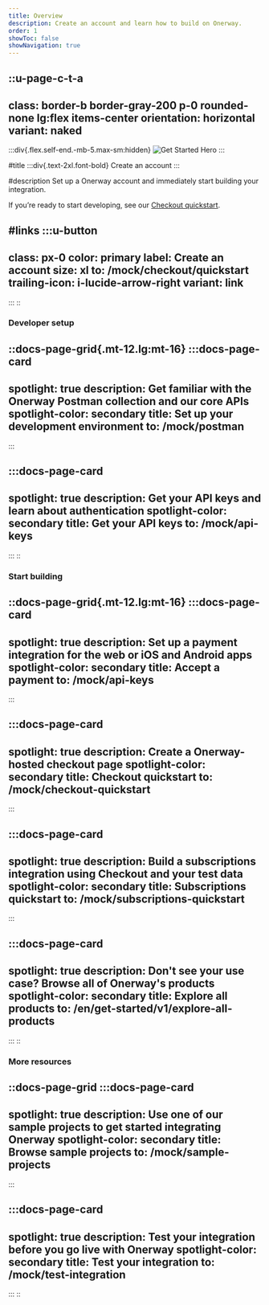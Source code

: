 ```yaml
---
title: Overview
description: Create an account and learn how to build on Onerway.
order: 1
showToc: false
showNavigation: true
---
```


::u-page-c-t-a
---
class: border-b border-gray-200 p-0 rounded-none lg:flex items-center
orientation: horizontal
variant: naked
---
  :::div{.flex.self-end.-mb-5.max-sm:hidden}
  ![Get Started Hero](https://b.stripecdn.com/docs-statics-srv/assets/get-started-hero.df33114d2906584b94ad36e4e2588d16.png)
  :::

#title
  :::div{.text-2xl.font-bold}
  Create an account
  :::

#description
Set up a Onerway account and immediately start building your integration.

If you’re ready to start developing, see our [Checkout quickstart](/mock/checkout/quickstart).

#links
  :::u-button
  ---
  class: px-0
  color: primary
  label: Create an account
  size: xl
  to: /mock/checkout/quickstart
  trailing-icon: i-lucide-arrow-right
  variant: link
  ---
  :::
::

### Developer setup

::docs-page-grid{.mt-12.lg:mt-16}
  :::docs-page-card
  ---
  spotlight: true
  description: Get familiar with the Onerway Postman collection and our core APIs
  spotlight-color: secondary
  title: Set up your development environment
  to: /mock/postman
  ---
  :::

  :::docs-page-card
  ---
  spotlight: true
  description: Get your API keys and learn about authentication
  spotlight-color: secondary
  title: Get your API keys
  to: /mock/api-keys
  ---
  :::
::

### Start building

::docs-page-grid{.mt-12.lg:mt-16}
  :::docs-page-card
  ---
  spotlight: true
  description: Set up a payment integration for the web or iOS and Android apps
  spotlight-color: secondary
  title: Accept a payment
  to: /mock/api-keys
  ---
  :::

  :::docs-page-card
  ---
  spotlight: true
  description: Create a Onerway-hosted checkout page
  spotlight-color: secondary
  title: Checkout quickstart
  to: /mock/checkout-quickstart
  ---
  :::

  :::docs-page-card
  ---
  spotlight: true
  description: Build a subscriptions integration using Checkout and your test data
  spotlight-color: secondary
  title: Subscriptions quickstart
  to: /mock/subscriptions-quickstart
  ---
  :::

  :::docs-page-card
  ---
  spotlight: true
  description: Don't see your use case? Browse all of Onerway's products
  spotlight-color: secondary
  title: Explore all products
  to: /en/get-started/v1/explore-all-products
  ---
  :::
::

### More resources

::docs-page-grid
  :::docs-page-card
  ---
  spotlight: true
  description: Use one of our sample projects to get started integrating Onerway
  spotlight-color: secondary
  title: Browse sample projects
  to: /mock/sample-projects
  ---
  :::

  :::docs-page-card
  ---
  spotlight: true
  description: Test your integration before you go live with Onerway
  spotlight-color: secondary
  title: Test your integration
  to: /mock/test-integration
  ---
  :::
::

